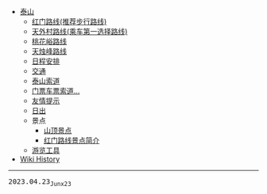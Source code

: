 - [泰山](/0002_泰山)
  - [红门路线(推荐步行路线)](/0005_泰山_红门路线)
  - [天外村路线(乘车第一选择路线)](/0004_泰山_天外村路线)
  - [桃花峪路线](/0006_泰山_桃花峪路线)
  - [天烛峰路线](/0008_泰山_天烛峰路线)
  - [日程安排](/0013_泰山_日程安排)
  - [交通](/0009_泰山_交通)
  - [泰山索道](/0003_泰山_索道)
  - [门票车票索道...](/0012_泰山_花费)
  - [友情提示](/0011_泰山_提示)
  - [日出](/0010_泰山_日出)
  - 景点
    - [山顶景点](/0016_泰山_景点_山顶景点)
    - [红门路线景点简介](/0015_泰山_景点_红门路线景点)
  - [游览工具](/0014_泰山_游览工具)
- [Wiki History](/hist)

---
<kbd>2023.04.23<sub>Junx23</sub></kbd>
